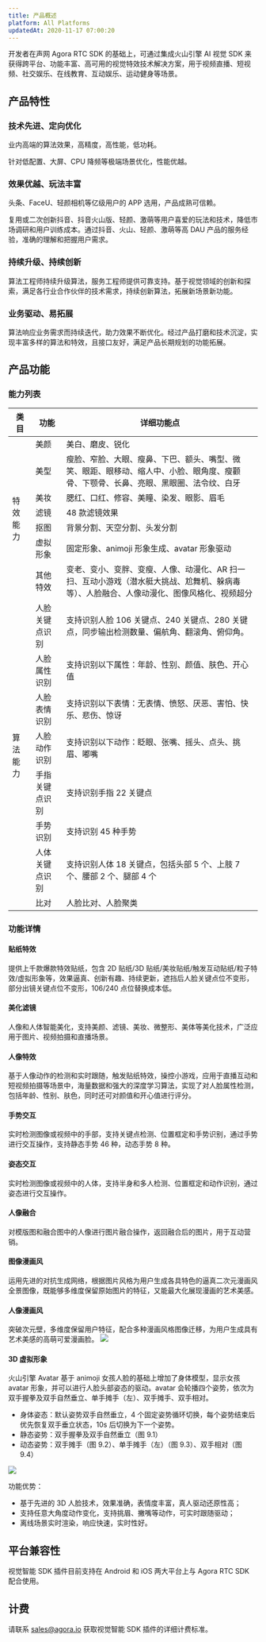 ```yaml
---
title: 产品概述
platform: All Platforms
updatedAt: 2020-11-17 07:00:20
---
```


开发者在声网 Agora RTC SDK 的基础上，可通过集成火山引擎 AI 视觉 SDK 来获得跨平台、功能丰富、高可用的视觉特效技术解决方案，用于视频直播、短视频、社交娱乐、在线教育、互动娱乐、运动健身等场景。

## 产品特性

### 技术先进、定向优化

业内高端的算法效果，高精度，高性能，低功耗。

针对低配置、大屏、CPU 降频等极端场景优化，性能优越。

### 效果优越、玩法丰富

头条、FaceU、轻颜相机等亿级用户的 APP 选用，产品成熟可信赖。

复用或二次创新抖音、抖音火山版、轻颜、激萌等用户喜爱的玩法和技术，降低市场调研和用户训练成本。通过抖音、火山、轻颜、激萌等高 DAU 产品的服务经验，准确的理解和把握用户需求。

### 持续升级、持续创新

算法工程师持续升级算法，服务工程师提供可靠支持。基于视觉领域的创新和探索，满足各行业合作伙伴的技术需求，持续创新算法，拓展新场景新功能。

### 业务驱动、易拓展

算法响应业务需求而持续迭代，助力效果不断优化。经过产品打磨和技术沉淀，实现丰富多样的算法和特效，且接口友好，满足产品长期规划的功能拓展。

## 产品功能

### 能力列表

<table>
<thead>
  <tr>
    <th>类目</th>
    <th>功能</th>
    <th>详细功能点</th>
  </tr>
</thead>
<tbody>
  <tr>
    <td rowspan="7">特效能力</td>
    <td>美颜</td>
    <td>美白、磨皮、锐化</td>
  </tr>
  <tr>
    <td>美型</td>
    <td>瘦脸、窄脸、大眼、瘦鼻、下巴、额头、嘴型、微笑、眼距、眼移动、缩人中、小脸、眼角度、瘦颧骨、下颚骨、长鼻、亮眼、黑眼圈、法令纹、白牙</td>
  </tr>
  <tr>
    <td>美妆</td>
    <td>腮红、口红、修容、美瞳、染发、眼影、眉毛</td>
  </tr>
  <tr>
    <td>滤镜</td>
    <td>48 款滤镜效果</td>
  </tr>
  <tr>
    <td>抠图</td>
    <td>背景分割、天空分割、头发分割</td>
  </tr>
  <tr>
    <td>虚拟形象</td>
    <td>固定形象、animoji 形象生成、avatar 形象驱动</td>
  </tr>
  <tr>
    <td>其他特效</td>
    <td>变老、变小、变胖、变瘦、人像、动漫化、AR 扫一扫、互动小游戏（潜水艇大挑战、尬舞机、躲病毒等）、人脸融合、人像动漫化、图像风格化、视频超分</td>
  </tr>
  <tr>
    <td rowspan="8">算法能力</td>
    <td>人脸关键点识别</td>
    <td>支持识别人脸 106 关键点、240 关键点、280 关键点，同步输出检测数量、偏航角、翻滚角、俯仰角。</td>
  </tr>
  <tr>
    <td>人脸属性识别</td>
    <td>支持识别以下属性：年龄、性别、颜值、肤色、开心值</td>
  </tr>
  <tr>
    <td>人脸表情识别</td>
    <td>支持识别以下表情：无表情、愤怒、厌恶、害怕、快乐、悲伤、惊讶</td>
  </tr>
  <tr>
    <td>人脸动作识别</td>
    <td>支持识别以下动作：眨眼、张嘴、摇头、点头、挑眉、嘟嘴</td>
  </tr>
  <tr>
    <td>手指关键点识别</td>
    <td>支持识别手指 22 关键点</td>
  </tr>
  <tr>
    <td>手势识别</td>
    <td>支持识别 45 种手势</td>
  </tr>
  <tr>
    <td>人体关键点识别</td>
    <td>支持识别人体 18 关键点，包括头部 5 个、上肢 7 个、腰部 2 个、腿部 4 个</td>
  </tr>
  <tr>
    <td>比对</td>
    <td>人脸比对、人脸聚类</td>
  </tr>
</tbody>
</table>

### 功能详情

#### **贴纸特效**

提供上千款爆款特效贴纸，包含 2D 贴纸/3D 贴纸/美妆贴纸/触发互动贴纸/粒子特效/虚拟形象等，效果逼真、创新有趣、持续更新，遮挡后人脸关键点位不变形，部分出镜关键点位不变形，106/240 点位替换成本低。

#### **美化滤镜**

人像和人体智能美化，支持美颜、滤镜、美妆、微整形、美体等美化技术，广泛应用于图片、视频拍摄和直播场景。

#### **人像特效**

基于人像动作的检测和实时跟随，触发贴纸特效，操控小游戏，应用于直播互动和短视频拍摄等场景中，海量数据和强大的深度学习算法，实现了对人脸属性检测，包括年龄、性别、肤色，同时还可对颜值和开心值进行评分。

#### **手势交互**

实时检测图像或视频中的手部，支持关键点检测、位置框定和手势识别，通过手势进行交互操作，支持静态手势 46 种，动态手势 8 种。

#### **姿态交互**

实时检测图像或视频中的人体，支持半身和多人检测、位置框定和动作识别，通过姿态进行交互操作。

#### **人像融合**

对模版图和融合图中的人像进行图片融合操作，返回融合后的图片，用于互动营销。

#### **图像漫画风**

运用先进的对抗生成网络，根据图片风格为用户生成各具特色的逼真二次元漫画风全景图像，既能够多维度保留原始图片的特征，又能最大化展现漫画的艺术美感。

#### **人像漫画风**

突破次元壁，多维度保留用户特征，配合多种漫画风格图像迁移，为用户生成具有艺术美感的高萌可爱漫画脸。
![](https://web-cdn.agora.io/docs-files/1603193609129)

#### **3D 虚拟形象**

火山引擎 Avatar 基于 animoji 女孩人脸的基础上增加了身体模型，显示女孩 avatar 形象，并可以进行人脸头部姿态的驱动。avatar 会轮播四个姿势，依次为双手握拳及双手自然垂立、单手摊手（左）、双手摊手、双手相对。

- 身体姿态：默认姿势双手自然垂立，4 个固定姿势循环切换，每个姿势结束后优先恢复双手垂立状态，10s 后切换为下一个姿势。
- 静态姿势：双手握拳及双手自然垂立（图 9.1）
- 动态姿势：双手摊手（图 9.2）、单手摊手（左）（图 9.3）、双手相对（图 9.4）

![](https://web-cdn.agora.io/docs-files/1603193618829)

功能优势：

- 基于先进的 3D 人脸技术，效果准确，表情度丰富，真人驱动还原性高；
- 支持任意大角度动作变化，支持挑眉、撇嘴等动作，可实时跟随驱动；
- 离线场景实时渲染，响应快速，实时性好。

## 平台兼容性

视觉智能 SDK 插件目前支持在 Android 和 iOS 两大平台上与 Agora RTC SDK 配合使用。

## 计费

请联系 [sales@agora.io](mailto:sales@agora.io) 获取视觉智能 SDK 插件的详细计费标准。
